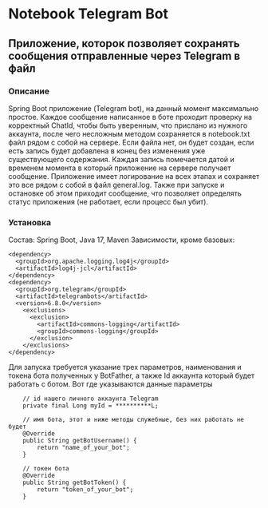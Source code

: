 # Notebook Telegram Bot
## Приложение, которок позволяет сохранять сообщения отправленные через Telegram в файл

### Описание
Spring Boot приложение (Telegram bot), на данный момент максимально простое. Каждое сообщение написанное в боте проходит проверку на корректный ChatId, 
чтобы быть уверенным, что прислано из нужного аккаунта, после чего несложным методом сохраняется в notebook.txt файл рядом с собой на сервере. 
Если файла нет, он будет создан, если есть запись будет добавлена в конец без изменения уже существующего содержания. 
Каждая запись помечается датой и временем момента в который приложение на сервере получает сообщение.
Приложение имеет логирование на всех этапах и сохраняет это все рядом с собой в файл general.log.
Также при запуске и остановке об этом приходит сообщение, что позволяет определять статус приложения (не работает, если процесс был убит).

### Установка
Состав: Spring Boot, Java 17, Maven
Зависимости, кроме базовых: 
```
<dependency>
  <groupId>org.apache.logging.log4j</groupId>
  <artifactId>log4j-jcl</artifactId>
</dependency>
<dependency>
  <groupId>org.telegram</groupId>
  <artifactId>telegrambots</artifactId>
  <version>6.8.0</version>
    <exclusions>
      <exclusion>
        <artifactId>commons-logging</artifactId>
        <groupId>commons-logging</groupId>
      </exclusion>
    </exclusions>
</dependency>
```

Для запуска требуется указание трех параметров, наименования и токена бота полученных у BotFather, а также Id аккаунта который будет работать с ботом. 
Вот где указываются данные параметры 
```
    // id нашего личного аккаунта Telegram
    private final Long myId = **********L;
    
    // имя бота, этот и ниже методы служебные, без них работать не будет
    @Override
    public String getBotUsername() {
        return "name_of_your_bot";
    }

    // токен бота
    @Override
    public String getBotToken() {
        return "token_of_your_bot";
    }
```
